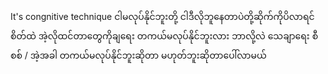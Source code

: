 It's congnitive technique 
ငါမလုပ်နိုင်ဘူးတို့ ငါဒီလိုဘူနေတာပဲတို့ဆိုက်ကိုပိလာရင်   စိတ်ထဲ အဲ့လိုထင်တာတွေကိုချရေး တကယ်မလုပ်နိုင်ဘူးလား ဘာလို့လဲ သေချာရေး စီစစ် / အဲ့အခါ တကယ်မလုပ်နိုင်ဘူးဆိုတာ မဟုတ်ဘူးဆိုတာပေါ်လာမယ်